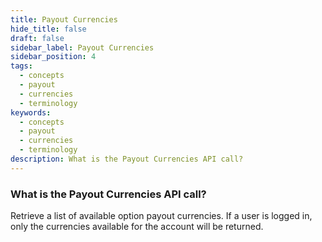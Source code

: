 ```yaml
---
title: Payout Currencies
hide_title: false
draft: false
sidebar_label: Payout Currencies
sidebar_position: 4
tags:
  - concepts
  - payout
  - currencies
  - terminology
keywords:
  - concepts
  - payout
  - currencies
  - terminology
description: What is the Payout Currencies API call?
---
```


### What is the Payout Currencies API call?

Retrieve a list of available option payout currencies. If a user is logged in, only the currencies available for the account will be returned.